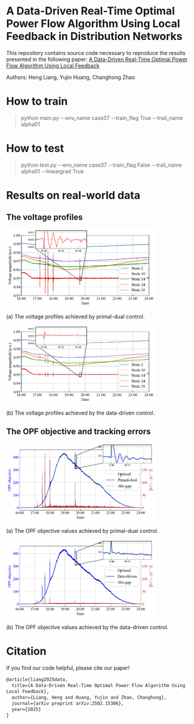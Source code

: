 # A Data-Driven Real-Time Optimal Power Flow Algorithm Using Local Feedback in Distribution Networks

This repository contains source code necessary to reproduce the results presented in the following paper:
[A Data-Driven Real-Time Optimal Power Flow Algorithm Using Local Feedback](https://arxiv.org/abs/2502.15306)

Authors: Heng Liang, Yujin Huang, Changhong Zhao



# How to train
>python main.py --env_name case37 --train_flag True --trail_name alpha01 <br />

# How to test
>python test.py --env_name case37 --train_flag False --trail_name alpha01 --lineargrad True <br />

# Results on real-world data
## The voltage profiles
<img src="./figures/test_figures/testing_voltage_PD.png" height="210px" width="400px" >

(a) The voltage profiles achieved by primal-dual control.

<img src="./figures/test_figures/testing_voltage_control.png" height="210px" width="400px" >

(b) The voltage profiles achieved by the data-driven control.

## The OPF objective and tracking errors
<img src="./figures/test_figures/testing_tracking_PD.png" height="210px" width="400px" >

(a) The OPF objective values achieved by primal-dual control.

<img src="./figures/test_figures/testing_tracking_control.png" height="210px" width="400px" >

(b) The OPF objective values achieved by the data-driven control.

# Citation
If you find our code helpful, please cite our paper!

````
@article{liang2025data,
  title={A Data-Driven Real-Time Optimal Power Flow Algorithm Using Local Feedback},
  author={Liang, Heng and Huang, Yujin and Zhao, Changhong},
  journal={arXiv preprint arXiv:2502.15306},
  year={2025}
}
````